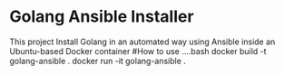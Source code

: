 # Golang Ansible Installer
This project Install Golang in an automated way using Ansible inside an Ubuntu-based Docker container
#How to use
....bash
docker build -t golang-ansible .
docker run -it golang-ansible .
